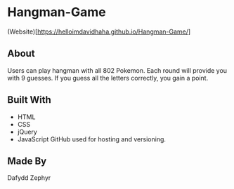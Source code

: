 # Hangman-Game

(Website)[https://helloimdavidhaha.github.io/Hangman-Game/]

## About

Users can play hangman with all 802 Pokemon. Each round will provide you with 9 guesses. If you guess all the letters correctly, you gain a point.

## Built With
* HTML
* CSS
* jQuery
* JavaScript
GitHub used for hosting and versioning.

## Made By
Dafydd Zephyr
